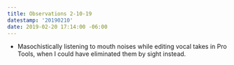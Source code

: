 ```yaml
---
title: Observations 2-10-19
datestamp: '20190210'
date: 2019-02-20 17:14:00 -06:00
---
```


- Masochistically listening to mouth noises while editing vocal takes in Pro Tools, when I could have eliminated them by sight instead.
